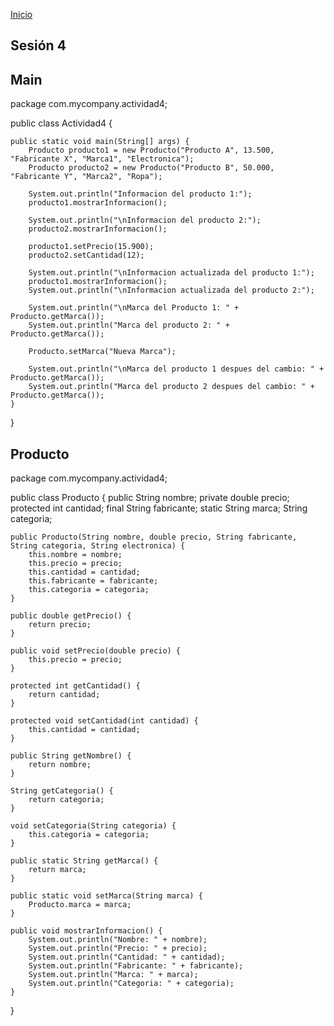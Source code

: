 <!-- No borrar o modificar -->
[Inicio](./index.md)

## Sesión 4


<!-- Su documentación aquí -->

## Main

package com.mycompany.actividad4;

public class Actividad4 {

    public static void main(String[] args) {
        Producto producto1 = new Producto("Producto A", 13.500, "Fabricante X", "Marca1", "Electronica");
        Producto producto2 = new Producto("Producto B", 50.000, "Fabricante Y", "Marca2", "Ropa");
        
        System.out.println("Informacion del producto 1:");
        producto1.mostrarInformacion();
        
        System.out.println("\nInformacion del producto 2:");
        producto2.mostrarInformacion();
        
        producto1.setPrecio(15.900);
        producto2.setCantidad(12);
        
        System.out.println("\nInformacion actualizada del producto 1:");
        producto1.mostrarInformacion();
        System.out.println("\nInformacion actualizada del producto 2:");
        
        System.out.println("\nMarca del Producto 1: " + Producto.getMarca());
        System.out.println("Marca del producto 2: " + Producto.getMarca());
        
        Producto.setMarca("Nueva Marca");
        
        System.out.println("\nMarca del producto 1 despues del cambio: " + Producto.getMarca());
        System.out.println("Marca del producto 2 despues del cambio: " + Producto.getMarca());
    }
}

## Producto

package com.mycompany.actividad4;

public class Producto {
    public String nombre;
    private double precio;
    protected int cantidad;
    final String fabricante;
    static String marca;
    String categoria;

    public Producto(String nombre, double precio, String fabricante, String categoria, String electronica) {
        this.nombre = nombre;
        this.precio = precio;
        this.cantidad = cantidad;
        this.fabricante = fabricante;
        this.categoria = categoria;
    }

    public double getPrecio() {
        return precio;
    }

    public void setPrecio(double precio) {
        this.precio = precio;
    }

    protected int getCantidad() {
        return cantidad;
    }

    protected void setCantidad(int cantidad) {
        this.cantidad = cantidad;
    }

    public String getNombre() {
        return nombre;
    }

    String getCategoria() {
        return categoria;
    }

    void setCategoria(String categoria) {
        this.categoria = categoria;
    }

    public static String getMarca() {
        return marca;
    }

    public static void setMarca(String marca) {
        Producto.marca = marca;
    }
    
    public void mostrarInformacion() {
        System.out.println("Nombre: " + nombre);
        System.out.println("Precio: " + precio);
        System.out.println("Cantidad: " + cantidad);
        System.out.println("Fabricante: " + fabricante);
        System.out.println("Marca: " + marca);
        System.out.println("Categoria: " + categoria);
    }
}


